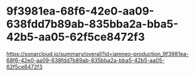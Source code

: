 # 9f3981ea-68f6-42e0-aa09-638fdd7b89ab-835bba2a-bba5-42b5-aa05-62f5ce8472f3
https://sonarcloud.io/summary/overall?id=iamneo-production_9f3981ea-68f6-42e0-aa09-638fdd7b89ab-835bba2a-bba5-42b5-aa05-62f5ce8472f3
